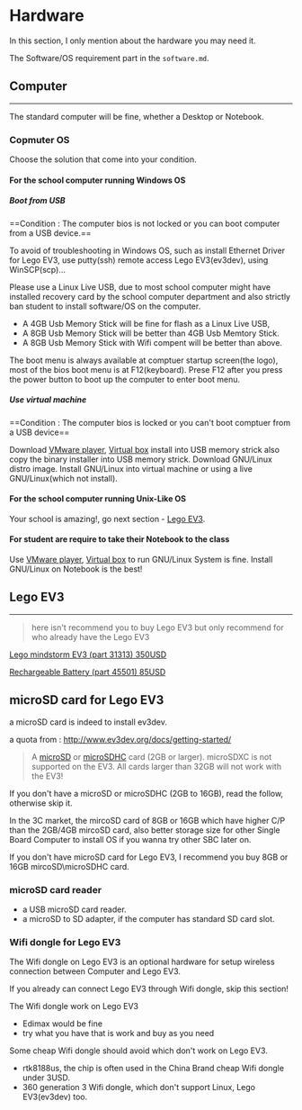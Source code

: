 # Hardware

In this section, I only mention about the hardware you may need it.

The Software/OS requirement part in the `software.md`.

## Computer
---
The standard computer will be fine,  whether a Desktop or Notebook.

### Copmuter OS

Choose the solution that come into your condition.

#### For the school computer running Windows OS 

##### Boot from USB

==Condition : The computer bios is not locked or you can boot computer from a USB device.==

To avoid of troubleshooting in Windows OS, such as install Ethernet Driver for Lego EV3, use putty(ssh) remote access Lego EV3(ev3dev), using WinSCP(scp)...

Please use a Linux Live USB, due to most school computer might have installed recovery card by the school computer department and also strictly ban student to install software/OS on the computer.

- A 4GB Usb Memory Stick will be fine for flash as a Linux Live USB,
- A 8GB Usb Memory Stick will be better than 4GB Usb Memtory Stick.
- A 8GB Usb Memory Stick with Wifi compent will be better than above.

The boot menu is always available at comptuer startup screen(the logo), most of the bios boot menu is at F12(keyboard). Prese F12 after you press the power button to boot up the computer to enter boot menu.

##### Use virtual machine

==Condition : The computer bios is locked or you can't boot comptuer from a USB device==

Download [VMware player][vmware], [Virtual box][virtualbox] install into USB memory strick also copy the binary installer into USB memory strick.
Download GNU/Linux distro image.
Install GNU/Linux into virtual machine or using a live GNU/Linux(which not install).

#### For the school computer running Unix-Like OS

Your school is amazing!, go next section - [Lego EV3](#lego-ev3).

#### For student are require to take their Notebook to the class

Use [VMware player][vmware], [Virtual box][virtualbox] to run GNU/Linux System is fine.
Install GNU/Linux  on Notebook is the best! 


## Lego EV3
---

> here isn't recommend you to buy Lego EV3 but only recommend for who already have the Lego EV3

[Lego mindstorm EV3 (part 31313) 350USD][lego-ev3-31313]

[Rechargeable Battery (part 45501) 85USD][lego-ev3-45501]

## microSD card for Lego EV3

a microSD card is indeed to install ev3dev.

a quota from : http://www.ev3dev.org/docs/getting-started/
> A [microSD][microsd] or [microSDHC][microsdhc] card (2GB or larger). microSDXC is not supported on the EV3. All cards larger than 32GB will not work with the EV3!

If you don't have a microSD or microSDHC (2GB to 16GB), read the follow, otherwise skip it.

In the 3C market, the mircoSD card of 8GB or 16GB which have higher C/P than the 2GB/4GB mircoSD card, also better storage size for other Single Board Computer to install OS if you wanna try other SBC later on. 

If you don't have microSD card for Lego EV3, I recommend you buy 8GB or 16GB mircoSD\microSDHC card.

### microSD card reader

- a USB microSD card reader.
- a microSD to SD adapter, if the computer has standard SD card slot.

### Wifi dongle for Lego EV3

The Wifi dongle on Lego EV3 is an optional hardware for setup wireless connection between Computer and Lego EV3.

If you already can connect Lego EV3 through Wifi dongle, skip this section!

The Wifi dongle work on Lego EV3

- Edimax would be fine
- try what you have that is work and buy as you need

Some cheap Wifi dongle should avoid which don't work on Lego EV3.

- rtk8188us, the chip is often used in the China Brand cheap Wifi dongle under 3USD.
- 360 generation 3 Wifi dongle, which don't support Linux, Lego EV3(ev3dev) too.


<!-- ## Reference -->

[vmware]: https://www.vmware.com/products/player/playerpro-evaluation.html
[virtualbox]: https://www.virtualbox.org/wiki/Downloads
[lego-ev3-31313]: https://shop.lego.com/en-US/LEGO-MINDSTORMS-EV3-31313
[lego-ev3-45501]: https://shop.lego.com/en-US/EV3-Rechargeable-DC-Battery-45501

[microsd]: https://en.wikipedia.org/wiki/Secure_Digital#SD_.28SDSC.29
[microsdhc]: https://en.wikipedia.org/wiki/Secure_Digital#SDHC
